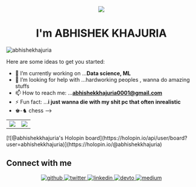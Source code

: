 <!-- <h1 align="center">Hi 👋, I'm ABHISHEK KHAJURIA</h1> -->
<div align="center">
<img src="https://user-images.githubusercontent.com/42115530/92640221-9728ca00-f2fa-11ea-8994-c72b26e937de.gif" align="center"/>
</div>
<h1 align="center">I'm ABHISHEK KHAJURIA</h1>




<p align="left"> <img src="https://komarev.com/ghpvc/?username=abhishekhajuria" alt="abhishekhajuria" /> </p>

Here are some ideas to get you started:

- 🔭 I’m currently working on ...**Data science, ML**
- 🤔 I’m looking for help with ...hardworking peoples , wanna do amazing stuffs 
- 📫 How to reach me: ...**abhishekkhajuria0001@gmail.com**
- ⚡ Fun fact: ...**i just wanna die with my shit pc that often inrealistic**
-  ♚-♞ chess
-->

<table align="center" cellspacing="0" cellpadding="0" border="0">
  <tr>
    <td>
      <a href="https://github.com/abhishekhajuria">
        <img src="https://github-readme-stats.vercel.app/api?username=abhishekhajuria&show_icons=true&include_all_commits=true&theme=tokyonight">
      <a/>
    </td>
    <td>
      <a href="https://github.com/abhishekhajuria">
        <img src="https://github-readme-stats.vercel.app/api/top-langs/?username=abhishekhajuria&layout=compact&theme=tokyonight">
      <a/>
    </td>
   </tr>
</table>
[![@abhishekkhajuria's Holopin board](https://holopin.io/api/user/board?user=abhishekkhajuria)](https://holopin.io/@abhishekkhajuria)

## Connect with me  
<div align="center">
<a href="https://github.com/abhishekhajuria" target="_blank">
<img src=https://img.shields.io/badge/github-%2324292e.svg?&style=for-the-badge&logo=github&logoColor=white alt=github style="margin-bottom: 5px;" />
</a>
<a href="https://twitter.com/im_khajuria" target="_blank">
<img src=https://img.shields.io/badge/twitter-%2300acee.svg?&style=for-the-badge&logo=twitter&logoColor=white alt=twitter style="margin-bottom: 5px;" />
</a>
 <a href="https://linkedin.com/in/abhishekhajuria/" target="_blank">
<img src=https://img.shields.io/badge/linkedin-%231E77B5.svg?&style=for-the-badge&logo=linkedin&logoColor=white alt=linkedin style="margin-bottom: 5px;" />
</a>

<a href="https://dev.to/abhishekhajuria" target="_blank">
<img src=https://img.shields.io/badge/dev.to-%2308090A.svg?&style=for-the-badge&logo=dev.to&logoColor=white alt=devto style="margin-bottom: 5px;" />
</a>
  <a href="https://medium.com/@abhishekhajuria" target="_blank">
<img src=https://img.shields.io/badge/medium-%23292929.svg?&style=for-the-badge&logo=medium&logoColor=white alt=medium style="margin-bottom: 5px;" />
</a>  
</div>  
    
     
